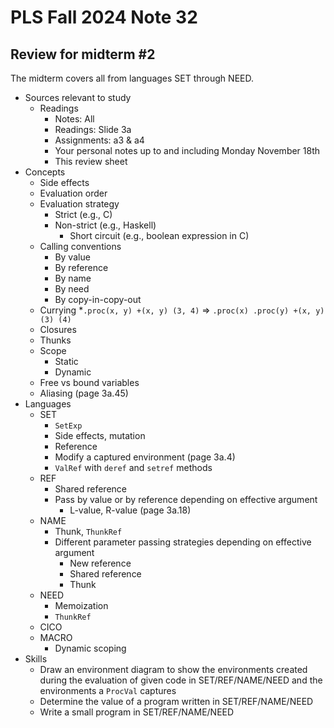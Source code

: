 # PLS Fall 2024 Note 32

## Review for midterm #2

The midterm covers all from languages SET through NEED.

* Sources relevant to study
  * Readings
    * Notes: All
    * Readings: Slide 3a
    * Assignments: a3 & a4
    * Your personal notes up to and including Monday November 18th
    * This review sheet
* Concepts
  * Side effects
  * Evaluation order
  * Evaluation strategy
    * Strict (e.g., C)
    * Non-strict (e.g., Haskell)
      * Short circuit (e.g., boolean expression in C)
  * Calling conventions
    * By value
    * By reference
    * By name
    * By need
    * By copy-in-copy-out
  * Currying
    *`.proc(x, y) +(x, y) (3, 4)` => `.proc(x) .proc(y) +(x, y) (3) (4)`
  * Closures
  * Thunks
  * Scope
    * Static
    * Dynamic
  * Free vs bound variables
  * Aliasing (page 3a.45)
* Languages
  * SET
    * `SetExp`
    * Side effects, mutation
    * Reference
    * Modify a captured environment (page 3a.4)
    * `ValRef` with `deref` and `setref` methods
  * REF
    * Shared reference
    * Pass by value or by reference depending on effective argument
      * L-value, R-value (page 3a.18)
  * NAME
    * Thunk, `ThunkRef`
    * Different parameter passing strategies depending on effective argument
      * New reference
      * Shared reference
      * Thunk
  * NEED
    * Memoization
    * `ThunkRef`
  * CICO
  * MACRO
    * Dynamic scoping
* Skills
  * Draw an environment diagram to show the environments created during the
    evaluation of given code in SET/REF/NAME/NEED and the environments a
    `ProcVal` captures
  * Determine the value of a program written in SET/REF/NAME/NEED
  * Write a small program in SET/REF/NAME/NEED
